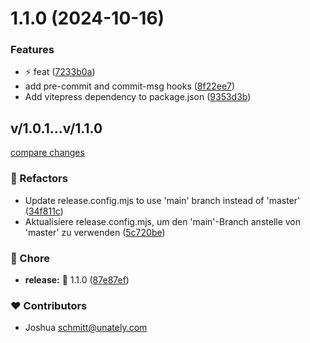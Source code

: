 # 1.1.0 (2024-10-16)


### Features

* :zap: feat ([7233b0a](https://github.com/jqshuv/short/commit/7233b0a25a0d343151423343bbfebe5e0d12f7b1))
* add pre-commit and commit-msg hooks ([8f22ee7](https://github.com/jqshuv/short/commit/8f22ee76a2fd135d5cafcbd5830b36094e7f4463))
* Add vitepress dependency to package.json ([9353d3b](https://github.com/jqshuv/short/commit/9353d3bbdd9293c451d610b5ee064b186af5bf26))




## v/1.0.1...v/1.1.0

[compare changes](https://github.com/jqshuv/short/compare/v/1.0.1...v/1.1.0)

### 💅 Refactors

- Update release.config.mjs to use 'main' branch instead of 'master' ([34f811c](https://github.com/jqshuv/short/commit/34f811c))
- Aktualisiere release.config.mjs, um den 'main'-Branch anstelle von 'master' zu verwenden ([5c720be](https://github.com/jqshuv/short/commit/5c720be))

### 🏡 Chore

- **release:** 🚀  1.1.0 ([87e87ef](https://github.com/jqshuv/short/commit/87e87ef))

### ❤️ Contributors

- Joshua <schmitt@unately.com>

